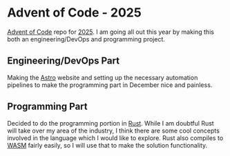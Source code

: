 # Advent of Code - 2025
[Advent of Code](https://adventofcode.com/) repo for [2025](https://adventofcode.com/2025/).
I am going all out this year by making this both an engineering/DevOps and programming project.

## Engineering/DevOps Part
Making the [Astro](https://astro.build) website and setting up the necessary automation pipelines to make the programming part in December nice and painless.

## Programming Part
Decided to do the programming portion in [Rust](https://www.rust-lang.org).
While I am doubtful Rust will take over my area of the industry, I think there are some cool concepts involved in the language which I would like to explore.
Rust also compiles to [WASM](https://webassembly.org) fairly easily, so I will use that to make the solution functionality.
